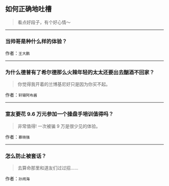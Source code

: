 ## 如何正确地吐槽

> 看点好段子，有个好心情～


 
---

### 当帅哥是种什么样的体验？

> 


作者：`王大鹏`

---

### 为什么德普有了希尔德那么火辣年轻的太太还要出去酗酒不回家？

> 你觉得我开着的兰博基尼好只是因为你买不起。


作者：`轩辕阿布酱`

---

### 室友要花 9.6 万元参加一个操盘手培训值得吗？

> 非常值得!
> 一次被骗 9 万是很少见的体验。


作者：`慕晓强`

---

### 怎么防止被套话？

> 去算命那里和道友们过过招……


作者：`孙闹海`